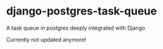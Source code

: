 # django-postgres-task-queue
A task queue in postgres deeply integrated with Django


Currently not updated anymore!
